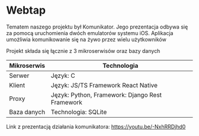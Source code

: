 # Webtap

Tematem naszego projektu był Komunikator. Jego prezentacja odbywa się za pomocą
uruchomienia dwóch emulatorów systemu iOS. Aplikacja umożliwia komunikowanie się na
żywo przez wielu użytkowników

Projekt składa się łącznie z 3 mikroserwisów oraz bazy danych


| Mikroserwis |              Technologia               |
| ----------- | -------------------------------------- |
|   Serwer    |   Język: C  |
|   Klient    |   Język: JS/TS Framework React Native
| Proxy | Język: Python, Framework: Django Rest Framework |
| Baza danych | Technologia: SQLite |

Link z prezentacją działania komunikatora: https://youtu.be/-NxhRRDjhd0
